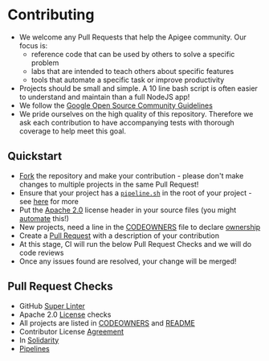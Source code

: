 # Contributing

- We welcome any Pull Requests that help the Apigee community. Our focus is:
  - reference code that can be used by others to solve a specific problem
  - labs that are intended to teach others about specific features
  - tools that automate a specific task or improve productivity
- Projects should be small and simple. A 10 line bash script is often easier to
 understand and maintain than a full NodeJS app!
- We follow the [Google Open Source Community Guidelines](https://opensource.google/conduct/)
- We pride ourselves on the high quality of this repository. Therefore we ask
  each contribution to have accompanying tests with thorough coverage to help
  meet this goal.

## Quickstart

- [Fork](https://docs.github.com/en/github/getting-started-with-github/fork-a-repo)
 the repository and make your contribution - please don't make changes to
 multiple projects in the same Pull Request!
- Ensure that your project has a [`pipeline.sh`](./PIPELINES.md) in the root of
 your project - see [here](./PIPELINES.md) for more
- Put the [Apache 2.0](https://opensource.google/docs/releasing/preparing/#Apache-header)
 license header in your source files (you might [automate](https://github.com/google/addlicense)
 this!)
- New projects, need a line in the [CODEOWNERS](./CODEOWNERS) file to declare [ownership](https://docs.github.com/en/github/creating-cloning-and-archiving-repositories/about-code-owners)
- Create a [Pull Request](https://docs.github.com/en/github/collaborating-with-issues-and-pull-requests/creating-a-pull-request)
 with a description of your contribution
- At this stage, CI will run the below Pull Request Checks and we will do code
 reviews
- Once any issues found are resolved, your change will be merged!

## Pull Request Checks

- GitHub [Super Linter](https://github.com/github/super-linter)
- Apache 2.0 [License](https://opensource.google/docs/releasing/preparing/#license-file)
 checks
- All projects are listed in [CODEOWNERS](./CODEOWNERS) and [README](./README.md)
- Contributor License [Agreement](https://opensource.google/docs/cla/)
- In [Solidarity](https://developers.google.com/style/inclusive-documentation)
- [Pipelines](./PIPELINES.md)

